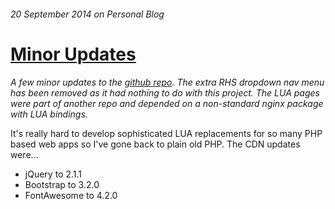 ###### 20 September 2014 on Personal Blog

# [Minor Updates]

_A few minor updates to the [github repo]. The extra RHS dropdown nav menu
has been removed as it had nothing to do with this project. The LUA pages
were part of another repo and depended on a non-standard nginx package with
LUA bindings._

It's really hard to develop sophisticated LUA replacements for so many PHP
based web apps so I've gone back to plain old PHP. The CDN updates were...

- jQuery to 2.1.1
- Bootstrap to 3.2.0
- FontAwesome to 4.2.0

[Minor Updates]: /1
[github repo]: https://github.com/markc/bojax

